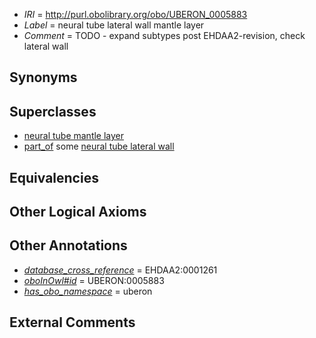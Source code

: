  * *IRI* = http://purl.obolibrary.org/obo/UBERON_0005883
 * *Label* = neural tube lateral wall mantle layer
 * *Comment* = TODO - expand subtypes post EHDAA2-revision, check lateral wall

## Synonyms


## Superclasses

 * [neural tube mantle layer](../../UBERON/61/UBERON_0004061.md)
 * [part_of](../../BFO/50/BFO_0000050.md) some [neural tube lateral wall](../../UBERON/96/UBERON_0005496.md)

## Equivalencies


## Other Logical Axioms


## Other Annotations

 * *[database_cross_reference](../../ef/oboInOwl#hasDbXref.md)* = EHDAA2:0001261
 * *[oboInOwl#id](../../id/oboInOwl#id.md)* = UBERON:0005883
 * *[has_obo_namespace](../../ce/oboInOwl#hasOBONamespace.md)* = uberon

## External Comments

